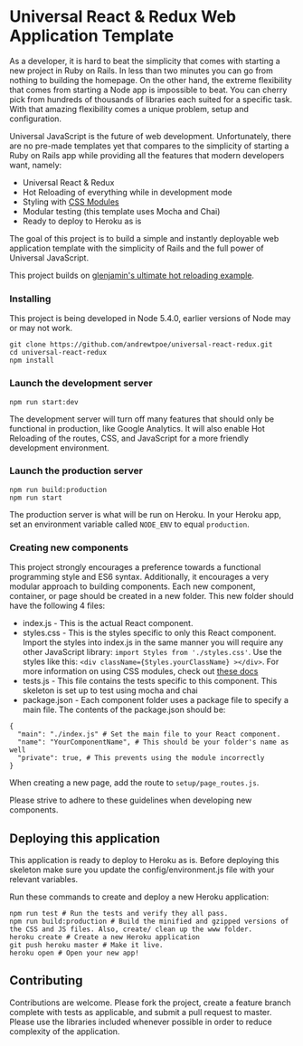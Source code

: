 # Universal React & Redux Web Application Template

As a developer, it is hard to beat the simplicity that comes with starting a new project in Ruby on Rails. In less than two minutes you can go from nothing to building the homepage. On the other hand, the extreme flexibility that comes from starting a Node app is impossible to beat. You can cherry pick from hundreds of thousands of libraries each suited for a specific task. With that amazing flexibility comes a unique problem, setup and configuration.

Universal JavaScript is the future of web development. Unfortunately, there are no pre-made templates yet that compares to the simplicity of starting a Ruby on Rails app while providing all the features that modern developers want, namely:

  - Universal React & Redux
  - Hot Reloading of everything while in development mode
  - Styling with [CSS Modules](https://github.com/css-modules/css-modules)
  - Modular testing (this template uses Mocha and Chai)
  - Ready to deploy to Heroku as is

The goal of this project is to build a simple and instantly deployable web application template with the simplicity of Rails and the full power of Universal JavaScript.

This project builds on [glenjamin's ultimate hot reloading example](https://github.com/glenjamin/ultimate-hot-reloading-example).

### Installing

This project is being developed in Node 5.4.0, earlier versions of Node may or may not work.

```
git clone https://github.com/andrewtpoe/universal-react-redux.git
cd universal-react-redux
npm install
```

### Launch the development server

`npm run start:dev`

The development server will turn off many features that should only be functional in production, like Google Analytics. It will also enable Hot Reloading of the routes, CSS, and JavaScript for a more friendly development environment.

### Launch the production server

```
npm run build:production
npm run start
```

The production server is what will be run on Heroku. In your Heroku app, set an environment variable called `NODE_ENV` to equal `production`.

### Creating new components

This project strongly encourages a preference towards a functional programming style and ES6 syntax. Additionally, it encourages a very modular approach to building components. Each new component, container, or page should be created in a new folder. This new folder should have the following 4 files:
  * index.js - This is the actual React component.
  * styles.css - This is the styles specific to only this React component. Import the styles into index.js in the same manner you will require any other JavaScript library: `import Styles from './styles.css'`. Use the styles like this: `<div className={Styles.yourClassName} ></div>`. For more information on using CSS modules, check out [these docs](https://github.com/css-modules/css-modules)
  * tests.js - This file contains the tests specific to this component. This skeleton is set up to test using mocha and chai
  * package.json - Each component folder uses a package file to specify a main file. The contents of the package.json should be:
  ```
  {
    "main": "./index.js" # Set the main file to your React component.
    "name": "YourComponentName", # This should be your folder's name as well
    "private": true, # This prevents using the module incorrectly
  }
  ```

When creating a new page, add the route to `setup/page_routes.js`.

Please strive to adhere to these guidelines when developing new components.

## Deploying this application

This application is ready to deploy to Heroku as is. Before deploying this skeleton make sure you update the config/environment.js file with your relevant variables.

Run these commands to create and deploy a new Heroku application:
```
npm run test # Run the tests and verify they all pass.
npm run build:production # Build the minified and gzipped versions of the CSS and JS files. Also, create/ clean up the www folder.
heroku create # Create a new Heroku application
git push heroku master # Make it live.
heroku open # Open your new app!
```

## Contributing

Contributions are welcome. Please fork the project, create a feature branch complete with tests as applicable, and submit a pull request to master. Please use the libraries included whenever possible in order to reduce complexity of the application.
